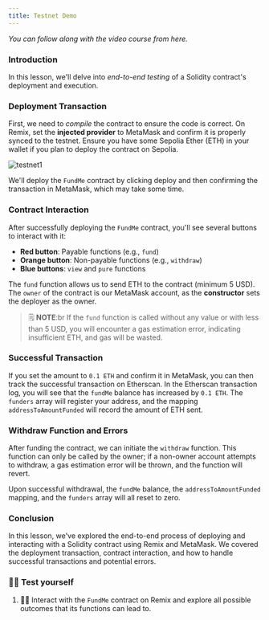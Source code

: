 ```yaml
---
title: Testnet Demo
---
```


_You can follow along with the video course from here._

### Introduction

In this lesson, we'll delve into _end-to-end testing_ of a Solidity contract's deployment and execution.

### Deployment Transaction

First, we need to _compile_ the contract to ensure the code is correct. On Remix, set the **injected provider** to MetaMask and confirm it is properly synced to the testnet. Ensure you have some Sepolia Ether (ETH) in your wallet if you plan to deploy the contract on Sepolia.

![testnet1](/solidity/remix/lesson-4/testnet/testnet1.png)

We'll deploy the `FundMe` contract by clicking deploy and then confirming the transaction in MetaMask, which may take some time.

### Contract Interaction

After successfully deploying the `FundMe` contract, you'll see several buttons to interact with it:

- **Red button**: Payable functions (e.g., `fund`)
- **Orange button**: Non-payable functions (e.g., `withdraw`)
- **Blue buttons**: `view` and `pure` functions

The `fund` function allows us to send ETH to the contract (minimum 5 USD). The `owner` of the contract is our MetaMask account, as the **constructor** sets the deployer as the owner.

> 🗒️ **NOTE**:br
> If the `fund` function is called without any value or with less than 5 USD, you will encounter a gas estimation error, indicating insufficient ETH, and gas will be wasted.

### Successful Transaction

If you set the amount to `0.1 ETH` and confirm it in MetaMask, you can then track the successful transaction on Etherscan. In the Etherscan transaction log, you will see that the `fundMe` balance has increased by `0.1 ETH`. The `funders` array will register your address, and the mapping `addressToAmountFunded` will record the amount of ETH sent.

### Withdraw Function and Errors

After funding the contract, we can initiate the `withdraw` function. This function can only be called by the owner; if a non-owner account attempts to withdraw, a gas estimation error will be thrown, and the function will revert.

Upon successful withdrawal, the `fundMe` balance, the `addressToAmountFunded` mapping, and the `funders` array will all reset to zero.

### Conclusion

In this lesson, we've explored the end-to-end process of deploying and interacting with a Solidity contract using Remix and MetaMask. We covered the deployment transaction, contract interaction, and how to handle successful transactions and potential errors.

### 🧑‍💻 Test yourself

1. 🧑‍💻 Interact with the `FundMe` contract on Remix and explore all possible outcomes that its functions can lead to.

